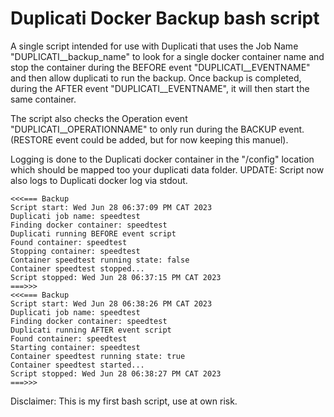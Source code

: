 # Duplicati Docker Backup bash script

A single script intended for use with Duplicati that uses the Job Name "DUPLICATI__backup_name" to look for a single docker container name and stop the container during the BEFORE event "DUPLICATI__EVENTNAME" and then allow duplicati to run the backup. Once backup is completed, during the AFTER event "DUPLICATI__EVENTNAME", it will then start the same container.

The script also checks the Operation event "DUPLICATI__OPERATIONNAME" to only run during the BACKUP event. (RESTORE event could be added, but for now keeping this manuel).

Logging is done to the Duplicati docker container in the "/config" location which should be mapped too your duplicati data folder.
UPDATE:
Script now also logs to Duplicati docker log via stdout.

```
<<<=== Backup
Script start: Wed Jun 28 06:37:09 PM CAT 2023
Duplicati job name: speedtest
Finding docker container: speedtest
Duplicati running BEFORE event script
Found container: speedtest
Stopping container: speedtest
Container speedtest running state: false
Container speedtest stopped...
Script stopped: Wed Jun 28 06:37:15 PM CAT 2023
===>>>
<<<=== Backup
Script start: Wed Jun 28 06:38:26 PM CAT 2023
Duplicati job name: speedtest
Finding docker container: speedtest
Duplicati running AFTER event script
Found container: speedtest
Starting container: speedtest
Container speedtest running state: true
Container speedtest started...
Script stopped: Wed Jun 28 06:38:27 PM CAT 2023
===>>>
```

Disclaimer: This is my first bash script, use at own risk.
